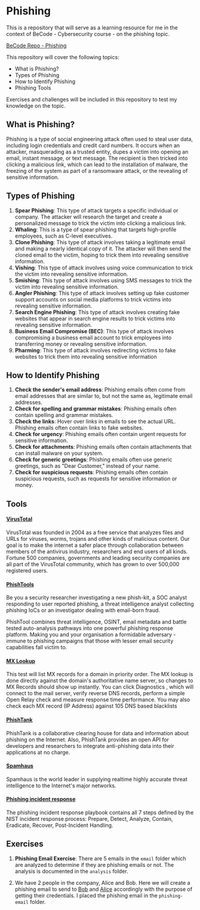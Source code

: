 # Phishing

This is a repository that will serve as a learning resource for me in the context of BeCode - Cybersecurity course - on the phishing topic. 

[BeCode Repo - Phishing](https://github.com/becodeorg/BXL-k4MK4r-2/tree/main/content/04.Phishing)

 This repository will cover the following topics: 

- What is Phishing? 
- Types of Phishing
- How to Identify Phishing
- Phishing Tools

Exercises and challenges will be included in this repository to test my knowledge on the topic. 

## What is Phishing?

Phishing is a type of social engineering attack often used to steal user data, including login credentials and credit card numbers. It occurs when an attacker, masquerading as a trusted entity, dupes a victim into opening an email, instant message, or text message. The recipient is then tricked into clicking a malicious link, which can lead to the installation of malware, the freezing of the system as part of a ransomware attack, or the revealing of sensitive information.

## Types of Phishing

1. **Spear Phishing**: This type of attack targets a specific individual or company. The attacker will research the target and create a personalized message to trick the victim into clicking a malicious link.
2. **Whaling**: This is a type of spear phishing that targets high-profile employees, such as C-level executives.
3. **Clone Phishing**: This type of attack involves taking a legitimate email and making a nearly identical copy of it. The attacker will then send the cloned email to the victim, hoping to trick them into revealing sensitive information.
4. **Vishing**: This type of attack involves using voice communication to trick the victim into revealing sensitive information.
5. **Smishing**: This type of attack involves using SMS messages to trick the victim into revealing sensitive information.
6. **Angler Phishing**: This type of attack involves setting up fake customer support accounts on social media platforms to trick victims into revealing sensitive information.
7. **Search Engine Phishing**: This type of attack involves creating fake websites that appear in search engine results to trick victims into revealing sensitive information.
8. **Business Email Compromise (BEC)**: This type of attack involves compromising a business email account to trick employees into transferring money or revealing sensitive information.
9. **Pharming**: This type of attack involves redirecting victims to fake websites to trick them into revealing sensitive information

## How to Identify Phishing

1. **Check the sender's email address**: Phishing emails often come from email addresses that are similar to, but not the same as, legitimate email addresses.
2. **Check for spelling and grammar mistakes**: Phishing emails often contain spelling and grammar mistakes.
3. **Check the links**: Hover over links in emails to see the actual URL. Phishing emails often contain links to fake websites.
4. **Check for urgency**: Phishing emails often contain urgent requests for sensitive information.
5. **Check for attachments**: Phishing emails often contain attachments that can install malware on your system.
6. **Check for generic greetings**: Phishing emails often use generic greetings, such as "Dear Customer," instead of your name.
7. **Check for suspicious requests**: Phishing emails often contain suspicious requests, such as requests for sensitive information or money. 


## Tools

#### [VirusTotal](https://www.virustotal.com/gui/home/upload)
VirusTotal was founded in 2004 as a free service that analyzes files and URLs for viruses, worms, trojans and other kinds of malicious content. Our goal is to make the internet a safer place through collaboration between members of the antivirus industry, researchers and end users of all kinds. Fortune 500 companies, governments and leading security companies are all part of the VirusTotal community, which has grown to over 500,000 registered users.

#### [PhishTools](https://www.phishtool.com/)  
Be you a security researcher investigating a new phish-kit, a SOC analyst responding to user reported phishing, a threat intelligence analyst collecting phishing IoCs or an investigator dealing with email-born fraud.

PhishTool combines threat intelligence, OSINT, email metadata and battle tested auto-analysis pathways into one powerful phishing response platform. Making you and your organisation a formidable adversary - immune to phishing campaigns that those with lesser email security capabilities fall victim to.

#### [MX Lookup](https://mxtoolbox.com/)
This test will list MX records for a domain in priority order. The MX lookup is done directly against the domain's authoritative name server, so changes to MX Records should show up instantly. You can click Diagnostics , which will connect to the mail server, verify reverse DNS records, perform a simple Open Relay check and measure response time performance. You may also check each MX record (IP Address) against 105 DNS based blacklists 

#### [PhishTank](https://phishtank.com/?)
PhishTank is a collaborative clearing house for data and information about phishing on the Internet. Also, PhishTank provides an open API for developers and researchers to integrate anti-phishing data into their applications at no charge.

#### [Spamhaus](https://www.spamhaus.org/)
Spamhaus is the world leader in supplying realtime highly accurate threat intelligence to the Internet's major networks.

#### [Phishing incident response](https://www.incidentresponse.org/playbooks/phishing)  
The phishing incident response playbook contains all 7 steps defined by the NIST incident response process: Prepare, Detect, Analyze, Contain, Eradicate, Recover, Post-Incident Handling.


## Exercises
 
1. **Phishing Email Exercise**: There are 5 emails in the `email` folder which are analyzed to determine if they are phishing emails or not. The analysis is documented in the `analysis` folder. 

2. We have 2 people in the company, Alice and Bob. Here we will create a phishing email to send to [Bob](phishing_emails/bob.md) and [Alice](phishing_emails/alice.md) accordingly with the purpose of getting their credentials. I placed the phishing email in the `phishing-email` folder.